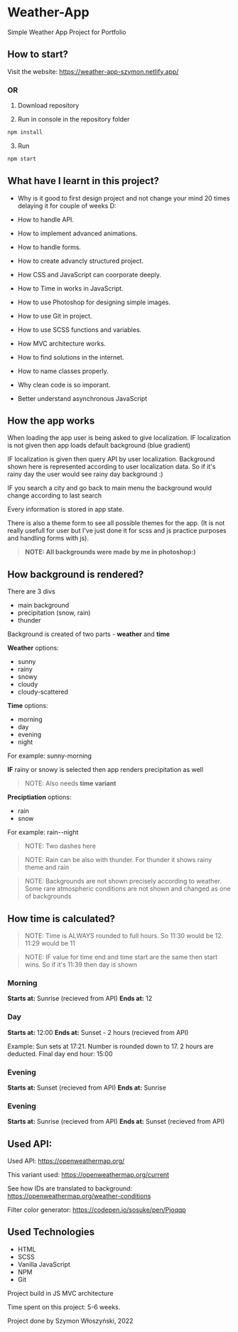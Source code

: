 # Weather-App

Simple Weather App Project for Portfolio

## How to start?

Visit the website: https://weather-app-szymon.netlify.app/

### OR

1. Download repository

2. Run in console in the repository folder

```bash
npm install
```

3. Run

```bash
npm start
```

## What have I learnt in this project?

- Why is it good to first design project and not change your mind 20 times delaying it for couple of weeks D:

- How to handle API.
- How to implement advanced animations.
- How to handle forms.
- How to create advancly structured project.
- How CSS and JavaScript can coorporate deeply.
- How to Time in works in JavaScript.
- How to use Photoshop for designing simple images.
- How to use Git in project.
- How to use SCSS functions and variables.
- How MVC architecture works.
- How to find solutions in the internet.
- How to name classes properly.
- Why clean code is so imporant.

- Better understand asynchronous JavaScript

## How the app works

When loading the app user is being asked to give localization.
IF localization is not given then app loads default background (blue gradient)

IF localization is given then query API by user localization.
Background shown here is represented according to user localization data. So if it's rainy day the user would see rainy day background :)

IF you search a city and go back to main menu the background would change according to last search

Every information is stored in app state.

There is also a theme form to see all possible themes for the app. (It is not really usefull for user but I've just done it for scss and js practice purposes and handling forms with js).

> **NOTE: All backgrounds were made by me in photoshop:)**

## How background is rendered?

There are 3 divs

- main background
- precipitation (snow, rain)
- thunder

Background is created of two parts - **weather** and **time**

**Weather** options:

- sunny
- rainy
- snowy
- cloudy
- cloudy-scattered

**Time** options:

- morning
- day
- evening
- night

For example: sunny-morning

**IF** rainy or snowy is selected then app renders precipitation as well

> NOTE: Also needs **time variant**

**Preciptiation** options:

- rain
- snow

For example: rain--night

> NOTE: Two dashes here

> NOTE: Rain can be also with thunder. For thunder it shows rainy theme and rain

> NOTE: Backgrounds are not shown precisely according to weather. Some rare atmospheric conditions are not shown and changed as one of backgrounds

## How time is calculated?

> NOTE: Time is ALWAYS rounded to full hours. So 11:30 would be 12. 11:29 would be 11

> NOTE: IF value for time end and time start are the same then start wins. So if it's 11:39 then day is shown

### Morning

**Starts at:** Sunrise (recieved from API)
**Ends at:** 12

### Day

**Starts at:** 12:00
**Ends at:** Sunset - 2 hours (recieved from API)

Example: Sun sets at 17:21. Number is rounded down to 17. 2 hours are deducted. Final day end hour: 15:00

### Evening

**Starts at:** Sunset (recieved from API)
**Ends at:** Sunrise

### Evening

**Starts at:** Sunrise (recieved from API)
**Ends at:** Sunset (recieved from API)

## Used API:

Used API:
https://openweathermap.org/

This variant used:
https://openweathermap.org/current

See how IDs are translated to background:
https://openweathermap.org/weather-conditions

Filter color generator:
https://codepen.io/sosuke/pen/Pjoqqp

## Used Technologies

- HTML
- SCSS
- Vanilla JavaScript
- NPM
- Git

Project build in JS MVC architecture

Time spent on this project: 5-6 weeks.

Project done by Szymon Włoszyński, 2022
